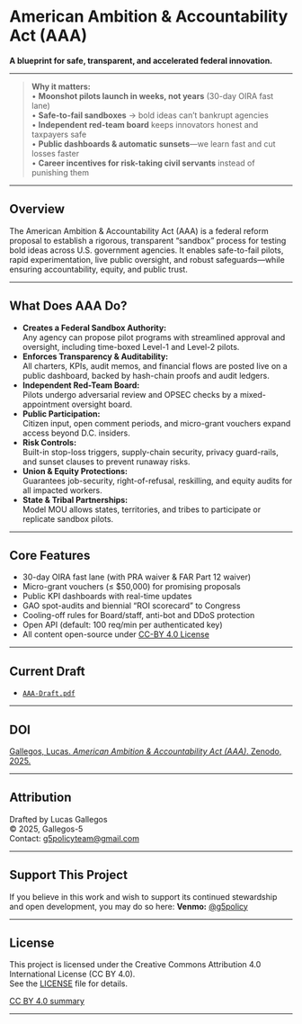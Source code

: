 # American Ambition & Accountability Act (AAA)

**A blueprint for safe, transparent, and accelerated federal innovation.**

---
> **Why it matters:**  
> • **Moonshot pilots launch in weeks, not years** (30-day OIRA fast lane)  
> • **Safe-to-fail sandboxes** → bold ideas can’t bankrupt agencies  
> • **Independent red-team board** keeps innovators honest and taxpayers safe  
> • **Public dashboards & automatic sunsets**—we learn fast and cut losses faster  
> • **Career incentives for risk-taking civil servants** instead of punishing them
---
## Overview

The American Ambition & Accountability Act (AAA) is a federal reform proposal to establish a rigorous, transparent “sandbox” process for testing bold ideas across U.S. government agencies. It enables safe-to-fail pilots, rapid experimentation, live public oversight, and robust safeguards—while ensuring accountability, equity, and public trust.

---

## What Does AAA Do?

- **Creates a Federal Sandbox Authority:**  
  Any agency can propose pilot programs with streamlined approval and oversight, including time-boxed Level-1 and Level-2 pilots.
- **Enforces Transparency & Auditability:**  
  All charters, KPIs, audit memos, and financial flows are posted live on a public dashboard, backed by hash-chain proofs and audit ledgers.
- **Independent Red-Team Board:**  
  Pilots undergo adversarial review and OPSEC checks by a mixed-appointment oversight board.
- **Public Participation:**  
  Citizen input, open comment periods, and micro-grant vouchers expand access beyond D.C. insiders.
- **Risk Controls:**  
  Built-in stop-loss triggers, supply-chain security, privacy guard-rails, and sunset clauses to prevent runaway risks.
- **Union & Equity Protections:**  
  Guarantees job-security, right-of-refusal, reskilling, and equity audits for all impacted workers.
- **State & Tribal Partnerships:**  
  Model MOU allows states, territories, and tribes to participate or replicate sandbox pilots.

---

## Core Features

- 30-day OIRA fast lane (with PRA waiver & FAR Part 12 waiver)
- Micro-grant vouchers (≤ $50,000) for promising proposals
- Public KPI dashboards with real-time updates
- GAO spot-audits and biennial “ROI scorecard” to Congress
- Cooling-off rules for Board/staff, anti-bot and DDoS protection
- Open API (default: 100 req/min per authenticated key)
- All content open-source under [CC-BY 4.0 License](./LICENSE)

---

## Current Draft

- [`AAA-Draft.pdf`](./American%20Ambition%20Act.pdf)

---
## DOI

[Gallegos, Lucas. *American Ambition & Accountability Act (AAA)*. Zenodo, 2025.](https://doi.org/10.5281/zenodo.16627446)

---

## Attribution

Drafted by Lucas Gallegos  
© 2025, Gallegos-5  
Contact: g5policyteam@gmail.com

---

## Support This Project

If you believe in this work and wish to support its continued stewardship and open development, you may do so here:
**Venmo:** [@g5policy](https://venmo.com/g5policy)  

---


## License

This project is licensed under the Creative Commons Attribution 4.0 International License (CC BY 4.0).  
See the [LICENSE](./LICENSE) file for details.

[CC BY 4.0 summary](https://creativecommons.org/licenses/by/4.0/)

---

